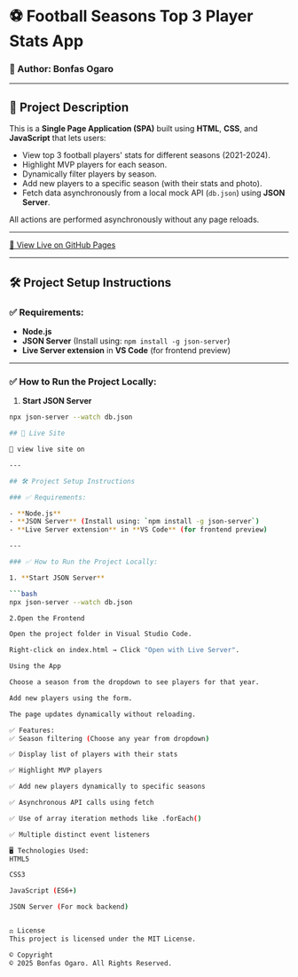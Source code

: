 # ⚽ Football Seasons Top 3 Player Stats App

### 👤 Author: Bonfas Ogaro

---

## 📖 Project Description

This is a **Single Page Application (SPA)** built using **HTML**, **CSS**, and **JavaScript** that lets users:

- View top 3 football players' stats for different seasons (2021-2024).
- Highlight MVP players for each season.
- Dynamically filter players by season.
- Add new players to a specific season (with their stats and photo).
- Fetch data asynchronously from a local mock API (`db.json`) using **JSON Server**.

All actions are performed asynchronously without any page reloads.

---
[🔗 View Live on GitHub Pages](https://tronzee-star.github.io/phase-1-project/)

---

## 🛠️ Project Setup Instructions

### ✅ Requirements:

- **Node.js**
- **JSON Server** (Install using: `npm install -g json-server`)
- **Live Server extension** in **VS Code** (for frontend preview)

---

### ✅ How to Run the Project Locally:

1. **Start JSON Server**

```bash
npx json-server --watch db.json

## 🚀 Live Site

🔗 view live site on

---

## 🛠️ Project Setup Instructions

### ✅ Requirements:

- **Node.js**
- **JSON Server** (Install using: `npm install -g json-server`)
- **Live Server extension** in **VS Code** (for frontend preview)

---

### ✅ How to Run the Project Locally:

1. **Start JSON Server**

```bash
npx json-server --watch db.json

2.Open the Frontend

Open the project folder in Visual Studio Code.

Right-click on index.html → Click "Open with Live Server".

Using the App

Choose a season from the dropdown to see players for that year.

Add new players using the form.

The page updates dynamically without reloading.

✅ Features:
✅ Season filtering (Choose any year from dropdown)

✅ Display list of players with their stats

✅ Highlight MVP players

✅ Add new players dynamically to specific seasons

✅ Asynchronous API calls using fetch

✅ Use of array iteration methods like .forEach()

✅ Multiple distinct event listeners

🖥️ Technologies Used:
HTML5

CSS3

JavaScript (ES6+)

JSON Server (For mock backend)


⚖️ License
This project is licensed under the MIT License.

©️ Copyright
© 2025 Bonfas Ogaro. All Rights Reserved.

